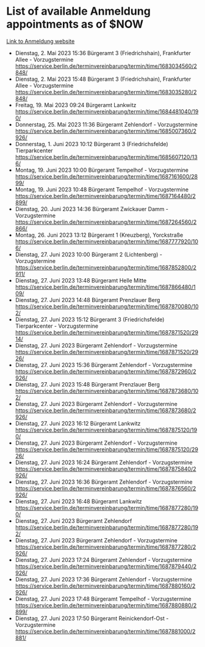 # List of available Anmeldung appointments as of $NOW
[Link to Anmeldung website](https://service.berlin.de/terminvereinbarung/termin/tag.php?termin=1&anliegen[]=120686&dienstleisterlist=122210,122217,327316,122219,327312,122227,327314,122231,327346,122243,327348,122254,122252,329742,122260,329745,122262,329748,122271,327278,122273,327274,122277,327276,330436,122280,327294,122282,327290,122284,327292,122291,327270,122285,327266,122286,327264,122296,327268,150230,329760,122297,327286,122294,327284,122312,329763,122314,329775,122304,327330,122311,327334,122309,327332,317869,122281,327352,122279,329772,122283,122276,327324,122274,327326,122267,329766,122246,327318,122251,327320,122257,327322,122208,327298,122226,327300&herkunft=http%3A%2F%2Fservice.berlin.de%2Fdienstleistung%2F120686%2F)
- Dienstag, 2. Mai 2023 15:36 Bürgeramt 3 (Friedrichshain), Frankfurter Allee - Vorzugstermine https://service.berlin.de/terminvereinbarung/termin/time/1683034560/2848/
- Dienstag, 2. Mai 2023 15:48 Bürgeramt 3 (Friedrichshain), Frankfurter Allee - Vorzugstermine https://service.berlin.de/terminvereinbarung/termin/time/1683035280/2848/
- Freitag, 19. Mai 2023 09:24 Bürgeramt Lankwitz https://service.berlin.de/terminvereinbarung/termin/time/1684481040/190/
- Donnerstag, 25. Mai 2023 11:36 Bürgeramt Zehlendorf - Vorzugstermine https://service.berlin.de/terminvereinbarung/termin/time/1685007360/2926/
- Donnerstag, 1. Juni 2023 10:12 Bürgeramt 3 (Friedrichsfelde) Tierparkcenter https://service.berlin.de/terminvereinbarung/termin/time/1685607120/136/
- Montag, 19. Juni 2023 10:00 Bürgeramt Tempelhof - Vorzugstermine https://service.berlin.de/terminvereinbarung/termin/time/1687161600/2899/
- Montag, 19. Juni 2023 10:48 Bürgeramt Tempelhof - Vorzugstermine https://service.berlin.de/terminvereinbarung/termin/time/1687164480/2899/
- Dienstag, 20. Juni 2023 14:36 Bürgeramt Zwickauer Damm - Vorzugstermine https://service.berlin.de/terminvereinbarung/termin/time/1687264560/2866/
- Montag, 26. Juni 2023 13:12 Bürgeramt 1 (Kreuzberg), Yorckstraße https://service.berlin.de/terminvereinbarung/termin/time/1687777920/106/
- Dienstag, 27. Juni 2023 10:00 Bürgeramt 2 (Lichtenberg) - Vorzugstermine https://service.berlin.de/terminvereinbarung/termin/time/1687852800/2911/
- Dienstag, 27. Juni 2023 13:48 Bürgeramt Helle Mitte https://service.berlin.de/terminvereinbarung/termin/time/1687866480/109/
- Dienstag, 27. Juni 2023 14:48 Bürgeramt Prenzlauer Berg https://service.berlin.de/terminvereinbarung/termin/time/1687870080/102/
- Dienstag, 27. Juni 2023 15:12 Bürgeramt 3 (Friedrichsfelde) Tierparkcenter - Vorzugstermine https://service.berlin.de/terminvereinbarung/termin/time/1687871520/2914/
- Dienstag, 27. Juni 2023  Bürgeramt Zehlendorf - Vorzugstermine https://service.berlin.de/terminvereinbarung/termin/time/1687871520/2926/
- Dienstag, 27. Juni 2023 15:36 Bürgeramt Zehlendorf - Vorzugstermine https://service.berlin.de/terminvereinbarung/termin/time/1687872960/2926/
- Dienstag, 27. Juni 2023 15:48 Bürgeramt Prenzlauer Berg https://service.berlin.de/terminvereinbarung/termin/time/1687873680/102/
- Dienstag, 27. Juni 2023  Bürgeramt Zehlendorf - Vorzugstermine https://service.berlin.de/terminvereinbarung/termin/time/1687873680/2926/
- Dienstag, 27. Juni 2023 16:12 Bürgeramt Lankwitz https://service.berlin.de/terminvereinbarung/termin/time/1687875120/190/
- Dienstag, 27. Juni 2023  Bürgeramt Zehlendorf - Vorzugstermine https://service.berlin.de/terminvereinbarung/termin/time/1687875120/2926/
- Dienstag, 27. Juni 2023 16:24 Bürgeramt Zehlendorf - Vorzugstermine https://service.berlin.de/terminvereinbarung/termin/time/1687875840/2926/
- Dienstag, 27. Juni 2023 16:36 Bürgeramt Zehlendorf - Vorzugstermine https://service.berlin.de/terminvereinbarung/termin/time/1687876560/2926/
- Dienstag, 27. Juni 2023 16:48 Bürgeramt Lankwitz https://service.berlin.de/terminvereinbarung/termin/time/1687877280/190/
- Dienstag, 27. Juni 2023  Bürgeramt Zehlendorf https://service.berlin.de/terminvereinbarung/termin/time/1687877280/192/
- Dienstag, 27. Juni 2023  Bürgeramt Zehlendorf - Vorzugstermine https://service.berlin.de/terminvereinbarung/termin/time/1687877280/2926/
- Dienstag, 27. Juni 2023 17:24 Bürgeramt Zehlendorf - Vorzugstermine https://service.berlin.de/terminvereinbarung/termin/time/1687879440/2926/
- Dienstag, 27. Juni 2023 17:36 Bürgeramt Zehlendorf - Vorzugstermine https://service.berlin.de/terminvereinbarung/termin/time/1687880160/2926/
- Dienstag, 27. Juni 2023 17:48 Bürgeramt Tempelhof - Vorzugstermine https://service.berlin.de/terminvereinbarung/termin/time/1687880880/2899/
- Dienstag, 27. Juni 2023 17:50 Bürgeramt Reinickendorf-Ost - Vorzugstermine https://service.berlin.de/terminvereinbarung/termin/time/1687881000/2881/
